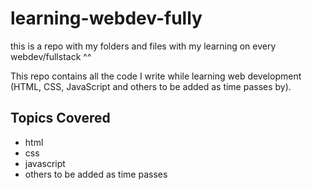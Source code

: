 # learning-webdev-fully
this is a repo with my folders and files with my learning on every webdev/fullstack ^^

This repo contains all the code I write while learning web development 
(HTML, CSS, JavaScript and others to be added as time passes by).  

## Topics Covered
- html
- css
- javascript
- others to be added as time passes 
